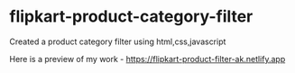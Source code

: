 # flipkart-product-category-filter
Created a product category filter using html,css,javascript

Here is a preview of my work - https://flipkart-product-filter-ak.netlify.app
